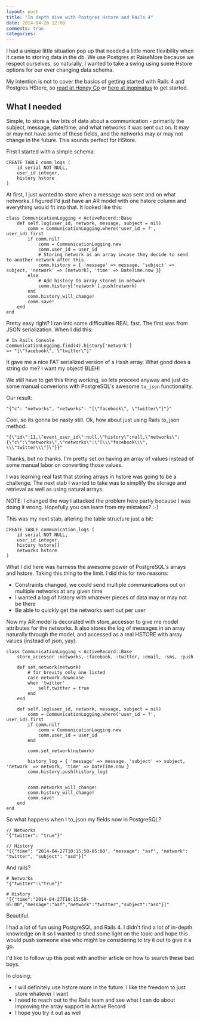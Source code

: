```yaml
---
layout: post
title: "In depth dive with Postgres Hstore and Rails 4"
date: 2014-04-26 12:08
comments: true
categories: 
---
```

I had a unique little situation pop up that needed a little more flexibility when it came to storing data in the db. We use Postgres at RaiseMore because we respect ourselves, so naturally, I wanted to take a swing using some Hstore options for our ever changing data schema.

My intention is not to cover the basics of getting started with Rails 4 and Postgres HStore, so [read at Honey Co](http://tastehoneyco.com/blog/postgresql-array-and-hstore-column-reference/?utm_source=rubyweekly&utm_medium=email/) or [here at inopinatus](http://inopinatus.org/2013/07/12/using-arrays-of-hstore-with-rails-4/) to get started.

## What I needed

Simple, to store a few bits of data about a communication - primarily the subject, message, date/time, and what networks it was sent out on. It may or may not have some of these fields, and the networks may or may not change in the future. This sounds perfect for HStore.

First I started with a simple schema:

```
CREATE TABLE comm_logs (
	id serial NOT NULL,
	user_id integer,
	history hstore
)
```

At first, I just wanted to store when a message was sent and on what networks. I figured I'd just have an AR model with one hstore column and everything would fit into that. It looked like this:

```
class CommunicationLogging < ActiveRecord::Base
	def self.log(user_id, network, message, subject = nil)
		comm = CommunicationLogging.where('user_id = ?', user_id).first
		if comm.nil?
			comm = CommunicationLogging.new
			comm.user_id = user_id
			# Storing network as an array incase they decide to send to another network after this.
			comm.history = { 'message' => message, 'subject' => subject, 'network' => [network], 'time' => DateTime.now }}
		else 
			# Add history to array stored in network
			comm.history['network'].push(network)
		end
		comm.history_will_change!
		comm.save!
	end
end
```

Pretty easy right? I ran into some difficulties REAL fast. The first was from JSON serialization. When I did this:

```
# In Rails Console
CommunicationLogging.find(4).history['network']
=> "[\"facebook\", \"twitter\"]" 
```

It gave me a nice FAT serialized version of a Hash array. What good does a string do me? I want my object! BLEH! 

We still have to get this thing working, so lets proceed anyway and just do some manual converions with PostgreSQL's awesome `to_json` functionality.

Our result:

```
"{"c": "networks", "networks": "[\"facebook\", \"twitter\"]"}"
```

Cool, so its gonna be nasty still. Ok, how about just using Rails to_json method:

```
"{\"id\":11,\"event_user_id\":null,\"history\":null,\"networks\":{\"c\":\"networks\",\"networks\":\"[\\\"facebook\\\", \\\"twitter\\\"]\"}}"
```

Thanks, but no thanks. I'm pretty set on having an array of values instead of some manual labor on converting those values.

I was learning real fast that storing arrays in hstore was going to be a challenge. The next stab I wanted to take was to simplify the storage and retrieval as well as using natural arrays.

NOTE: I changed the way I attacked the problem here partly because I was doing it wrong. Hopefully you can learn from my mistakes? :-)

This was my next stab, altering the table structure just a bit:

```
CREATE TABLE communication_logs (
	id serial NOT NULL,
	user_id integer,
	history hstore[]
	networks hstore
)
```

What I did here was harness the awesome power of PostgreSQL's arrays and hstore. Taking this thing to the limit. I did this for two reasons:

* Constraints changed, we could send multiple communications out on multiple networks at any given time
* I wanted a log of history with whatever pieces of data may or may not be there
* Be able to quickly get the networks sent out per user

Now my AR model is decorated with store_accessor to give me model attributes for the networks. It also stores the log of messages in an array naturally through the model, and accessed as a real HSTORE with array values (instead of json, yay).

```
class CommunicationLogging < ActiveRecord::Base
	store_accessor :networks, :facebook, :twitter, :email, :sms, :push

	def set_network(network)
		# for brevity only one listed
		case network.downcase
		when 'twitter'
			self.twitter = true
		end
	end

	def self.log(user_id, network, message, subject = nil)
		comm = CommunicationLogging.where('user_id = ?', user_id).first
		if comm.nil?
			comm = CommunicationLogging.new
			comm.user_id = user_id
		end

		comm.set_network(network)

		history_log = { 'message' => message, 'subject' => subject, 'network' => network, 'time' => DateTime.now }
		comm.history.push(history_log)


		comm.networks_will_change!
		comm.history_will_change!
		comm.save!
	end
end
```

So what happens when I to_json my fields now in PostgreSQL?

``` 
// Networks
"{"twitter": "true"}"

// History
"[{"time": "2014-04-27T10:15:50-05:00", "message": "asf", "network": "twitter", "subject": "asd"}]"
```

And rails?

```
# Networks
"{"twitter":\"true"}" 

# History
"[{"time":"2014-04-27T10:15:50-05:00","message":"asf","network":"twitter","subject":"asd"}]" 
```

Beautiful.

I had a lot of fun using PostgreSQL and Rails 4. I didn't find a lot of in-depth knowledge on it so I wanted to shed some light on the topic and hope this would push someone else who might be considering to try it out to give it a go.

I'd like to follow up this post with another article on how to search these bad boys. 

In closing:

* I will definitely use hstore more in the future. I like the freedom to just store whatever I want
* I need to reach out to the Rails team and see what I can do about improving the array support in Active Record
* I hope you try it out as well